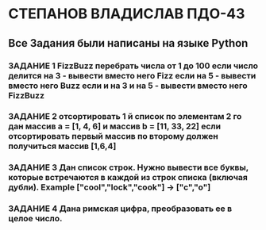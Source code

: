 # СТЕПАНОВ ВЛАДИСЛАВ ПДО-43

## Все Задания были написаны на языке Python 

### ЗАДАНИЕ 1 FizzBuzz перебрать числа от 1 до 100 если число делится на 3 - вывести вместо него Fizz если на 5 - вывести вместо него Buzz если и на 3 и на 5 - вывести вместо него FizzBuzz

### ЗАДАНИЕ 2 отсортировать 1 й список по элементам 2 го дан массив a = [1, 4, 6] и массив b = [11, 33, 22] если отсортировать первый массив по второму должен получиться массив [1,6,4]

### ЗАДАНИЕ 3 Дан список строк. Нужно вывести все буквы, которые встречаются в каждой из строк списка (включая дубли). Example ["cool","lock","cook"] -> ["c","o"]

### ЗАДАНИЕ 4 Дана римская цифра, преобразовать ее в целое число.

